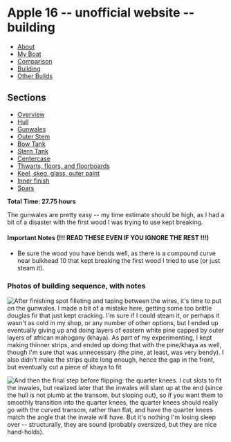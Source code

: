 <style>
#navigation {
display: none;
}

table {
width: auto;
}

</style>

# Apple 16 -- unofficial website -- building

<ul class="menu">
<li><a href="/apple">About</a></li>
<li><a href="/apple/boat.html">My Boat</a></li>
<li><a href="/apple/comparison.html">Comparison</a></li>
<li class="cur"><a href="/apple/building.html">Building</a></li>
<li><a href="/apple/others.html">Other Builds</a></li>
</ul>

## Sections

<ul class="menu">
<li><a href="/apple/building.html">Overview</a></li>
<li><a href="/apple/building/hull.html">Hull</a></li>
<li class="cur"><a href="/apple/building/gunwales.html">Gunwales</a></li>
<li><a href="/apple/building/stem.html">Outer Stem</a></li>
<li><a href="/apple/building/bowtank.html">Bow Tank</a></li>
<li><a href="/apple/building/sterntank.html">Stern Tank</a></li>
<li><a href="/apple/building/centercase.html">Centercase</a></li>
<li><a href="/apple/building/thwarts.html">Thwarts, floors, and floorboards</a></li>
<li><a href="/apple/building/hullfinish.html">Keel, skeg, glass, outer paint</a></li>
<li><a href="/apple/building/innerfinish.html">Inner finish</a></li>
<li><a href="/apple/building/spars.html">Spars</a></li>
</ul>

**Total Time: 27.75 hours**

The gunwales are pretty easy -- my time estimate should be high, as I had a bit
of a disaster with the first wood I was trying to use kept breaking.

#### Important Notes (!!! READ THESE EVEN IF YOU IGNORE THE REST !!!)

- Be sure the wood you have bends well, as there is a compound curve near
  bulkhead 10 that kept breaking the first wood I tried to use (or just steam
  it).


### Photos of building sequence, with notes

<div style="clear: both"></div>

![After finishing spot filleting and taping between the wires, it's time to put on the gunwales. I made a bit of a mistake here, getting some too brittle douglas fir that just kept cracking. I'm sure if I could steam it, or perhaps it wasn't as cold in my shop, or any number of other options, but I ended up eventually giving up and doing layers of eastern white pine capped by outer layers of african mahogany (khaya). As part of my experimenting, I kept making thinner strips, and ended up doing that with the pine/khaya as well, though I'm sure that was unnecessary (the pine, at least, was very bendy). I also didn't make the strips quite long enough, hence the gap in the front, but eventually cut a piece of khaya to fit](/static/apple/IMG_0477.jpeg)

<div style="clear: both"></div>

![And then the final step before flipping: the quarter knees. I cut slots to fit the inwales, but realized later that the inwales will slant up at the end (since the hull is not plumb at the transom, but sloping out), so if you want them to smoothly transition into the quarter knees, the quarter knees should really go with the curved transom, rather than flat, and have the quarter knees match the angle that the inwale will have. But it's nothing I'm losing sleep over -- structurally, they are sound (probably oversized, but they are nice hand-holds).](/static/apple/IMG_0485.jpeg)


